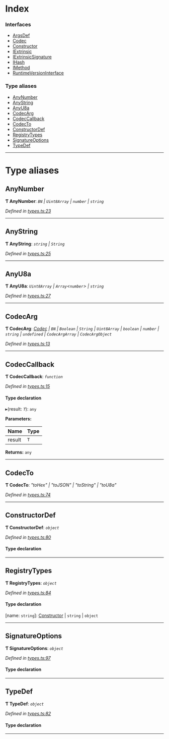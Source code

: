 

# Index

### Interfaces

* [ArgsDef](../interfaces/_types_.argsdef.md)
* [Codec](../interfaces/_types_.codec.md)
* [Constructor](../interfaces/_types_.constructor.md)
* [IExtrinsic](../interfaces/_types_.iextrinsic.md)
* [IExtrinsicSignature](../interfaces/_types_.iextrinsicsignature.md)
* [IHash](../interfaces/_types_.ihash.md)
* [IMethod](../interfaces/_types_.imethod.md)
* [RuntimeVersionInterface](../interfaces/_types_.runtimeversioninterface.md)

### Type aliases

* [AnyNumber](_types_.md#anynumber)
* [AnyString](_types_.md#anystring)
* [AnyU8a](_types_.md#anyu8a)
* [CodecArg](_types_.md#codecarg)
* [CodecCallback](_types_.md#codeccallback)
* [CodecTo](_types_.md#codecto)
* [ConstructorDef](_types_.md#constructordef)
* [RegistryTypes](_types_.md#registrytypes)
* [SignatureOptions](_types_.md#signatureoptions)
* [TypeDef](_types_.md#typedef)

---

# Type aliases

<a id="anynumber"></a>

##  AnyNumber

**Ƭ AnyNumber**: *`BN` \| `Uint8Array` \| `number` \| `string`*

*Defined in [types.ts:23](https://github.com/polkadot-js/api/blob/8502396/packages/types/src/types.ts#L23)*

___
<a id="anystring"></a>

##  AnyString

**Ƭ AnyString**: *`string` \| `String`*

*Defined in [types.ts:25](https://github.com/polkadot-js/api/blob/8502396/packages/types/src/types.ts#L25)*

___
<a id="anyu8a"></a>

##  AnyU8a

**Ƭ AnyU8a**: *`Uint8Array` \| `Array`<`number`> \| `string`*

*Defined in [types.ts:27](https://github.com/polkadot-js/api/blob/8502396/packages/types/src/types.ts#L27)*

___
<a id="codecarg"></a>

##  CodecArg

**Ƭ CodecArg**: *[Codec](../interfaces/_types_.codec.md) \| `BN` \| `Boolean` \| `String` \| `Uint8Array` \| `boolean` \| `number` \| `string` \| `undefined` \| `CodecArgArray` \| `CodecArgObject`*

*Defined in [types.ts:13](https://github.com/polkadot-js/api/blob/8502396/packages/types/src/types.ts#L13)*

___
<a id="codeccallback"></a>

##  CodecCallback

**Ƭ CodecCallback**: *`function`*

*Defined in [types.ts:15](https://github.com/polkadot-js/api/blob/8502396/packages/types/src/types.ts#L15)*

#### Type declaration
▸(result: *`T`*): `any`

**Parameters:**

| Name | Type |
| ------ | ------ |
| result | `T` |

**Returns:** `any`

___
<a id="codecto"></a>

##  CodecTo

**Ƭ CodecTo**: *"toHex" \| "toJSON" \| "toString" \| "toU8a"*

*Defined in [types.ts:74](https://github.com/polkadot-js/api/blob/8502396/packages/types/src/types.ts#L74)*

___
<a id="constructordef"></a>

##  ConstructorDef

**Ƭ ConstructorDef**: *`object`*

*Defined in [types.ts:80](https://github.com/polkadot-js/api/blob/8502396/packages/types/src/types.ts#L80)*

#### Type declaration

[index: `string`]: [Constructor](../interfaces/_types_.constructor.md)<`T`>

___
<a id="registrytypes"></a>

##  RegistryTypes

**Ƭ RegistryTypes**: *`object`*

*Defined in [types.ts:84](https://github.com/polkadot-js/api/blob/8502396/packages/types/src/types.ts#L84)*

#### Type declaration

[name: `string`]: [Constructor](../interfaces/_types_.constructor.md) \| `string` \| `object`

___
<a id="signatureoptions"></a>

##  SignatureOptions

**Ƭ SignatureOptions**: *`object`*

*Defined in [types.ts:97](https://github.com/polkadot-js/api/blob/8502396/packages/types/src/types.ts#L97)*

#### Type declaration

___
<a id="typedef"></a>

##  TypeDef

**Ƭ TypeDef**: *`object`*

*Defined in [types.ts:82](https://github.com/polkadot-js/api/blob/8502396/packages/types/src/types.ts#L82)*

#### Type declaration

[index: `string`]: [Codec](../interfaces/_types_.codec.md)

___

